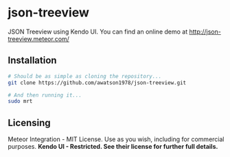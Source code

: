 json-treeview
========

JSON Treeview using Kendo UI.  You can find an online demo at http://json-treeview.meteor.com/  

Installation
------------------------


````sh
# Should be as simple as cloning the repository...  
git clone https://github.com/awatson1978/json-treeview.git

# And then running it...
sudo mrt
````


Licensing
------------------------
Meteor Integration - MIT License. Use as you wish, including for commercial purposes.
**Kendo UI - Restricted.  See their license for further full details.**  

